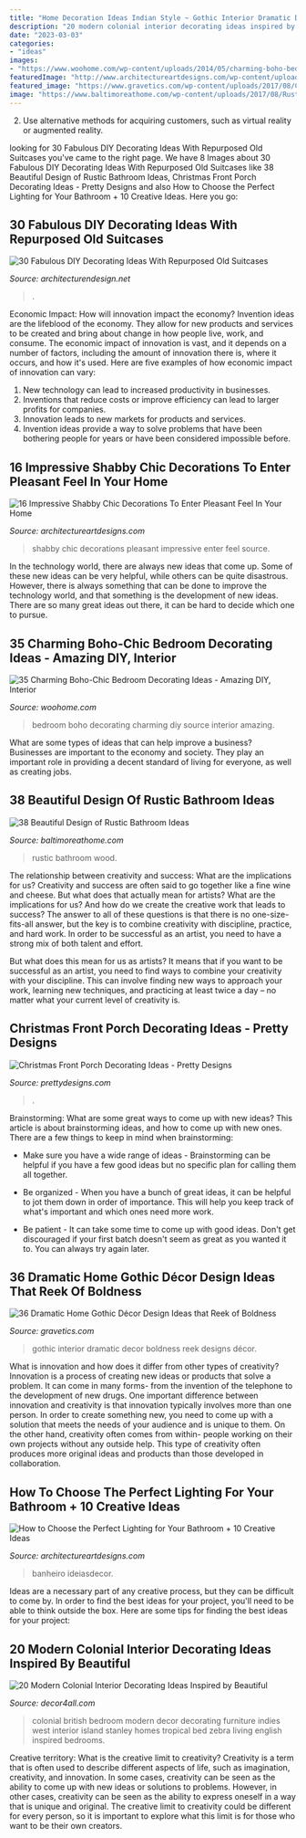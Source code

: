 ```yaml
---
title: "Home Decoration Ideas Indian Style ~ Gothic Interior Dramatic Decor Boldness Reek Designs Décor"
description: "20 modern colonial interior decorating ideas inspired by beautiful"
date: "2023-03-03"
categories:
- "ideas"
images:
- "https://www.woohome.com/wp-content/uploads/2014/05/charming-boho-bedroom-ideas-27.jpg"
featuredImage: "http://www.architectureartdesigns.com/wp-content/uploads/2019/09/bathroom-lighting-9.jpg"
featured_image: "https://www.gravetics.com/wp-content/uploads/2017/08/Common-Room.jpg"
image: "https://www.baltimoreathome.com/wp-content/uploads/2017/08/Rustic-Bathroom-Rugs-Ethnic-Carpets-Wood-Coating-And-Wall-Cages.jpg"
---
```



2. Use alternative methods for acquiring customers, such as virtual reality or augmented reality.

	

		
looking for 30 Fabulous DIY Decorating Ideas With Repurposed Old Suitcases you've came to the right page. We have 8 Images about 30 Fabulous DIY Decorating Ideas With Repurposed Old Suitcases like 38 Beautiful Design of Rustic Bathroom Ideas, Christmas Front Porch Decorating Ideas - Pretty Designs and also How to Choose the Perfect Lighting for Your Bathroom + 10 Creative Ideas. Here you go:
		
    
## 30 Fabulous DIY Decorating Ideas With Repurposed Old Suitcases

<img loading=lazy src="https://cdn.architecturendesign.net/wp-content/uploads/2015/07/AD-Old-Suitcases-Decor-18.jpg" onerror="this.onerror=null;this.src='https://tse3.mm.bing.net/th?id=OIP.YJRZxwZMXK32rv2SYXByBgHaJ4&amp;pid=15.1';" alt="30 Fabulous DIY Decorating Ideas With Repurposed Old Suitcases">

_Source: architecturendesign.net_

>. 

	

Economic Impact: How will innovation impact the economy?
Invention ideas are the lifeblood of the economy. They allow for new products and services to be created and bring about change in how people live, work, and consume. The economic impact of innovation is vast, and it depends on a number of factors, including the amount of innovation there is, where it occurs, and how it's used. Here are five examples of how economic impact of innovation can vary: 
1. New technology can lead to increased productivity in businesses. 
2. Inventions that reduce costs or improve efficiency can lead to larger profits for companies. 
3. Innovation leads to new markets for products and services. 
4. Invention ideas provide a way to solve problems that have been bothering people for years or have been considered impossible before. 

    
## 16 Impressive Shabby Chic Decorations To Enter Pleasant Feel In Your Home

<img loading=lazy src="https://www.architectureartdesigns.com/wp-content/uploads/2016/04/13-21-630x900.jpg" onerror="this.onerror=null;this.src='https://tse3.mm.bing.net/th?id=OIP.ofaZlDf09ljlUUAO8g8-MQHaKl&amp;pid=15.1';" alt="16 Impressive Shabby Chic Decorations To Enter Pleasant Feel In Your Home">

_Source: architectureartdesigns.com_

>shabby chic decorations pleasant impressive enter feel source. 

	

In the technology world, there are always new ideas that come up. Some of these new ideas can be very helpful, while others can be quite disastrous. However, there is always something that can be done to improve the technology world, and that something is the development of new ideas. There are so many great ideas out there, it can be hard to decide which one to pursue.

    
## 35 Charming Boho-Chic Bedroom Decorating Ideas - Amazing DIY, Interior

<img loading=lazy src="https://www.woohome.com/wp-content/uploads/2014/05/charming-boho-bedroom-ideas-27.jpg" onerror="this.onerror=null;this.src='https://tse1.mm.bing.net/th?id=OIP.V_1wn_Dw9yHhAKAByAPz4QHaLH&amp;pid=15.1';" alt="35 Charming Boho-Chic Bedroom Decorating Ideas - Amazing DIY, Interior">

_Source: woohome.com_

>bedroom boho decorating charming diy source interior amazing. 

	

What are some types of ideas that can help improve a business?
Businesses are important to the economy and society. They play an important role in providing a decent standard of living for everyone, as well as creating jobs.

    
## 38 Beautiful Design Of Rustic Bathroom Ideas

<img loading=lazy src="https://www.baltimoreathome.com/wp-content/uploads/2017/08/Rustic-Bathroom-Rugs-Ethnic-Carpets-Wood-Coating-And-Wall-Cages.jpg" onerror="this.onerror=null;this.src='https://tse3.mm.bing.net/th?id=OIP.Ks-ubA4hePZwpMwT_76LnQHaLH&amp;pid=15.1';" alt="38 Beautiful Design of Rustic Bathroom Ideas">

_Source: baltimoreathome.com_

>rustic bathroom wood. 

	

The relationship between creativity and success: What are the implications for us?
Creativity and success are often said to go together like a fine wine and cheese. But what does that actually mean for artists? What are the implications for us? And how do we create the creative work that leads to success?
The answer to all of these questions is that there is no one-size-fits-all answer, but the key is to combine creativity with discipline, practice, and hard work. In order to be successful as an artist, you need to have a strong mix of both talent and effort.

But what does this mean for us as artists? It means that if you want to be successful as an artist, you need to find ways to combine your creativity with your discipline. This can involve finding new ways to approach your work, learning new techniques, and practicing at least twice a day – no matter what your current level of creativity is.

    
## Christmas Front Porch Decorating Ideas - Pretty Designs

<img loading=lazy src="https://www.prettydesigns.com/wp-content/uploads/2014/11/Large-Wreath-for-Front-Porch.jpg" onerror="this.onerror=null;this.src='https://tse1.mm.bing.net/th?id=OIP.nvvr-AwKjVvvhX-7GSteIwAAAA&amp;pid=15.1';" alt="Christmas Front Porch Decorating Ideas - Pretty Designs">

_Source: prettydesigns.com_

>. 

	

Brainstorming: What are some great ways to come up with new ideas?
This article is about brainstorming ideas, and how to come up with new ones. There are a few things to keep in mind when brainstorming: 
- Make sure you have a wide range of ideas - Brainstorming can be helpful if you have a few good ideas but no specific plan for calling them all together. 

- Be organized - When you have a bunch of great ideas, it can be helpful to jot them down in order of importance. This will help you keep track of what's important and which ones need more work. 

- Be patient - It can take some time to come up with good ideas. Don't get discouraged if your first batch doesn't seem as great as you wanted it to. You can always try again later.

    
## 36 Dramatic Home Gothic Décor Design Ideas That Reek Of Boldness

<img loading=lazy src="https://www.gravetics.com/wp-content/uploads/2017/08/Common-Room.jpg" onerror="this.onerror=null;this.src='https://tse4.mm.bing.net/th?id=OIP.MVE1GeeRv_haSYn50uQ0cwHaLI&amp;pid=15.1';" alt="36 Dramatic Home Gothic Décor Design Ideas that Reek of Boldness">

_Source: gravetics.com_

>gothic interior dramatic decor boldness reek designs décor. 

	

What is innovation and how does it differ from other types of creativity?
Innovation is a process of creating new ideas or products that solve a problem. It can come in many forms- from the invention of the telephone to the development of new drugs. 
One important difference between innovation and creativity is that innovation typically involves more than one person. In order to create something new, you need to come up with a solution that meets the needs of your audience and is unique to them. On the other hand, creativity often comes from within- people working on their own projects without any outside help. This type of creativity often produces more original ideas and products than those developed in collaboration.

    
## How To Choose The Perfect Lighting For Your Bathroom + 10 Creative Ideas

<img loading=lazy src="http://www.architectureartdesigns.com/wp-content/uploads/2019/09/bathroom-lighting-9.jpg" onerror="this.onerror=null;this.src='https://tse3.mm.bing.net/th?id=OIP.yxwn4jlB4TGnKsMOv7qdZgHaM0&amp;pid=15.1';" alt="How to Choose the Perfect Lighting for Your Bathroom + 10 Creative Ideas">

_Source: architectureartdesigns.com_

>banheiro ideiasdecor. 

	

Ideas are a necessary part of any creative process, but they can be difficult to come by. In order to find the best ideas for your project, you'll need to be able to think outside the box. Here are some tips for finding the best ideas for your project: 

    
## 20 Modern Colonial Interior Decorating Ideas Inspired By Beautiful

<img loading=lazy src="https://decor4all.com/wp-content/uploads/2014/08/colonial-homes-bedroom-decorating-ideas-8.jpg" onerror="this.onerror=null;this.src='https://tse1.mm.bing.net/th?id=OIP.xBUUIpX4CTNGRqWaVwIIBgHaJ3&amp;pid=15.1';" alt="20 Modern Colonial Interior Decorating Ideas Inspired by Beautiful">

_Source: decor4all.com_

>colonial british bedroom modern decor decorating furniture indies west interior island stanley homes tropical bed zebra living english inspired bedrooms. 

	

Creative territory: What is the creative limit to creativity?
Creativity is a term that is often used to describe different aspects of life, such as imagination, creativity, and innovation. In some cases, creativity can be seen as the ability to come up with new ideas or solutions to problems. However, in other cases, creativity can be seen as the ability to express oneself in a way that is unique and original. The creative limit to creativity could be different for every person, so it is important to explore what this limit is for those who want to be their own creators.

